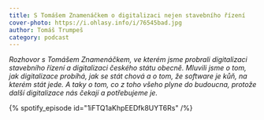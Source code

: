 ```yaml
---
title: S Tomášem Znamenáčkem o digitalizaci nejen stavebního řízení
cover-photo: https://i.ohlasy.info/i/76545bad.jpg
author: Tomáš Trumpeš
category: podcast
---
```


*Rozhovor s Tomášem Znamenáčkem, ve kterém jsme probrali digitalizaci stavebního řízení a digitalizaci českého státu obecně. Mluvili jsme o tom, jak digitalizace probíhá, jak se stát chová a o tom, že software je kůň, na kterém stát jede. A taky o tom, co z toho všeho plyne do budoucna, protože další digitalizace nás čekají a potřebujeme je.*

{% spotify_episode id="1iFTQ1aKhpEEDfk8UYT6Rs" /%}